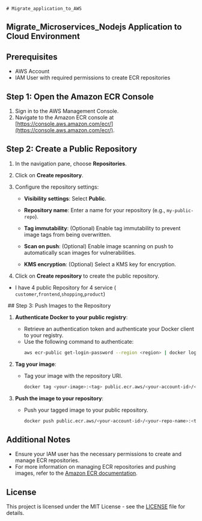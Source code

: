     # Migrate_application_to_AWS



## Migrate_Microservices_Nodejs Application to Cloud Environment

## Prerequisites

- AWS Account
- IAM User with required permissions to create ECR repositories

## Step 1: Open the Amazon ECR Console

1. Sign in to the AWS Management Console.
2. Navigate to the Amazon ECR console at [https://console.aws.amazon.com/ecr/](https://console.aws.amazon.com/ecr/).

## Step 2: Create a Public Repository

1. In the navigation pane, choose **Repositories**.
2. Click on **Create repository**.
3. Configure the repository settings:
   - **Visibility settings**: Select **Public**.
     
   - **Repository name**: Enter a name for your repository (e.g., `my-public-repo`).
     
   - **Tag immutability**: (Optional) Enable tag immutability to prevent image tags from being overwritten.
     
   - **Scan on push**: (Optional) Enable image scanning on push to automatically scan images for vulnerabilities.
     
   - **KMS encryption**: (Optional) Select a KMS key for encryption.
     
4. Click on **Create repository** to create the public repository.

- I have 4 public Repository for 4 service ( `customer`,`frontend`,`shopping`,`product`)

<img src = "">
## Step 3: Push Images to the Repository

1. **Authenticate Docker to your public registry**:
   - Retrieve an authentication token and authenticate your Docker client to your registry.
   - Use the following command to authenticate:
     ```sh
     aws ecr-public get-login-password --region <region> | docker login --username AWS --password-stdin public.ecr.aws
     ```

2. **Tag your image**:
   - Tag your image with the repository URI.
     ```sh
     docker tag <your-image>:<tag> public.ecr.aws/<your-account-id>/<your-repo-name>:<tag>
     ```

3. **Push the image to your repository**:
   - Push your tagged image to your public repository.
     ```sh
     docker push public.ecr.aws/<your-account-id>/<your-repo-name>:<tag>
     ```

## Additional Notes

- Ensure your IAM user has the necessary permissions to create and manage ECR repositories.
- For more information on managing ECR repositories and pushing images, refer to the [Amazon ECR documentation](https://docs.aws.amazon.com/AmazonECR/latest/userguide/what-is-ecr.html).

## License

This project is licensed under the MIT License - see the [LICENSE](LICENSE) file for details.
